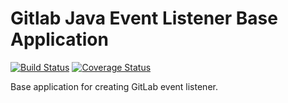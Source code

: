 # Gitlab Java Event Listener Base Application

[![Build Status](https://travis-ci.org/tunguski/kosher.svg?branch=master)](https://travis-ci.org/tunguski/kosher) 
[![Coverage Status](https://coveralls.io/repos/tunguski/kosher/badge.png?branch=master)](https://coveralls.io/r/tunguski/kosher?branch=master)

Base application for creating GitLab event listener.